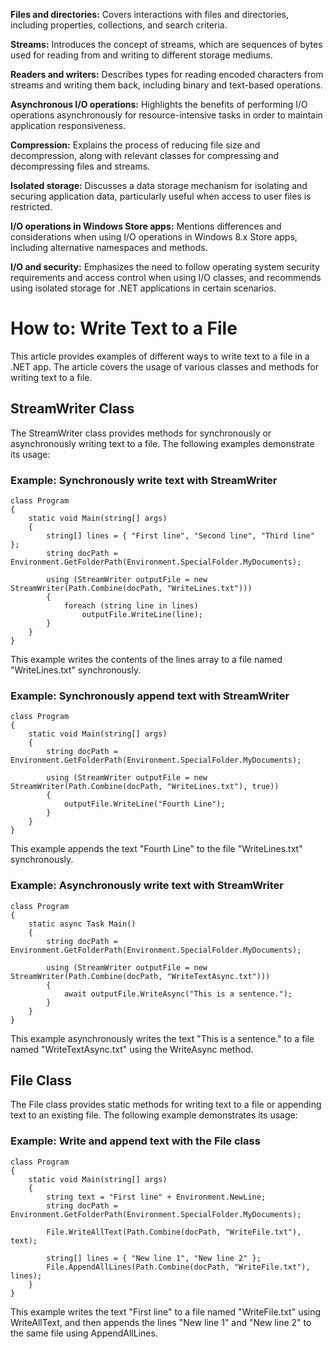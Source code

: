 **Files and directories:** Covers interactions with files and directories, including properties, collections, and search criteria.

**Streams:** Introduces the concept of streams, which are sequences of bytes used for reading from and writing to different storage mediums.

**Readers and writers:** Describes types for reading encoded characters from streams and writing them back, including binary and text-based operations.

**Asynchronous I/O operations:** Highlights the benefits of performing I/O operations asynchronously for resource-intensive tasks in order to maintain application responsiveness.

**Compression:** Explains the process of reducing file size and decompression, along with relevant classes for compressing and decompressing files and streams.

**Isolated storage:** Discusses a data storage mechanism for isolating and securing application data, particularly useful when access to user files is restricted.

**I/O operations in Windows Store apps:** Mentions differences and considerations when using I/O operations in Windows 8.x Store apps, including alternative namespaces and methods.

**I/O and security:** Emphasizes the need to follow operating system security requirements and access control when using I/O classes, and recommends using isolated storage for .NET applications in certain scenarios.

# How to: Write Text to a File
This article provides examples of different ways to write text to a file in a .NET app. The article covers the usage of various classes and methods for writing text to a file.

## StreamWriter Class
The StreamWriter class provides methods for synchronously or asynchronously writing text to a file. The following examples demonstrate its usage:

### Example: Synchronously write text with StreamWriter

```
class Program
{
    static void Main(string[] args)
    {
        string[] lines = { "First line", "Second line", "Third line" };
        string docPath = Environment.GetFolderPath(Environment.SpecialFolder.MyDocuments);

        using (StreamWriter outputFile = new StreamWriter(Path.Combine(docPath, "WriteLines.txt")))
        {
            foreach (string line in lines)
                outputFile.WriteLine(line);
        }
    }
}

```
This example writes the contents of the lines array to a file named "WriteLines.txt" synchronously.

### Example: Synchronously append text with StreamWriter

```
class Program
{
    static void Main(string[] args)
    {
        string docPath = Environment.GetFolderPath(Environment.SpecialFolder.MyDocuments);

        using (StreamWriter outputFile = new StreamWriter(Path.Combine(docPath, "WriteLines.txt"), true))
        {
            outputFile.WriteLine("Fourth Line");
        }
    }
}

```
This example appends the text "Fourth Line" to the file "WriteLines.txt" synchronously.

### Example: Asynchronously write text with StreamWriter
```
class Program
{
    static async Task Main()
    {
        string docPath = Environment.GetFolderPath(Environment.SpecialFolder.MyDocuments);

        using (StreamWriter outputFile = new StreamWriter(Path.Combine(docPath, "WriteTextAsync.txt")))
        {
            await outputFile.WriteAsync("This is a sentence.");
        }
    }
}

```

This example asynchronously writes the text "This is a sentence." to a file named "WriteTextAsync.txt" using the WriteAsync method.

## File Class
The File class provides static methods for writing text to a file or appending text to an existing file. The following example demonstrates its usage:

### Example: Write and append text with the File class
```
class Program
{
    static void Main(string[] args)
    {
        string text = "First line" + Environment.NewLine;
        string docPath = Environment.GetFolderPath(Environment.SpecialFolder.MyDocuments);

        File.WriteAllText(Path.Combine(docPath, "WriteFile.txt"), text);

        string[] lines = { "New line 1", "New line 2" };
        File.AppendAllLines(Path.Combine(docPath, "WriteFile.txt"), lines);
    }
}

```
This example writes the text "First line" to a file named "WriteFile.txt" using WriteAllText, and then appends the lines "New line 1" and "New line 2" to the same file using AppendAllLines.

